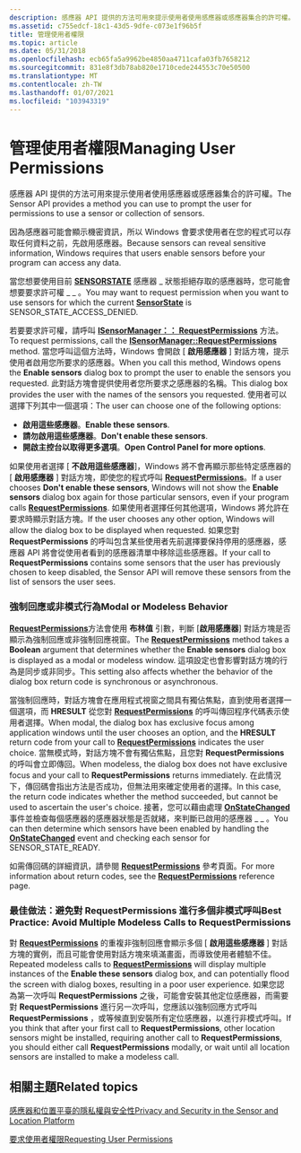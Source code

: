 ```yaml
---
description: 感應器 API 提供的方法可用來提示使用者使用感應器或感應器集合的許可權。
ms.assetid: c755edcf-18c1-43d5-9dfe-c073e1f96b5f
title: 管理使用者權限
ms.topic: article
ms.date: 05/31/2018
ms.openlocfilehash: ecb65fa5a9962be4850aa4711cafa03fb7658212
ms.sourcegitcommit: 831e8f3db78ab820e1710cede244553c70e50500
ms.translationtype: MT
ms.contentlocale: zh-TW
ms.lasthandoff: 01/07/2021
ms.locfileid: "103943319"
---
```

# <a name="managing-user-permissions"></a><span data-ttu-id="933e4-103">管理使用者權限</span><span class="sxs-lookup"><span data-stu-id="933e4-103">Managing User Permissions</span></span>

<span data-ttu-id="933e4-104">感應器 API 提供的方法可用來提示使用者使用感應器或感應器集合的許可權。</span><span class="sxs-lookup"><span data-stu-id="933e4-104">The Sensor API provides a method you can use to prompt the user for permissions to use a sensor or collection of sensors.</span></span>

<span data-ttu-id="933e4-105">因為感應器可能會顯示機密資訊，所以 Windows 會要求使用者在您的程式可以存取任何資料之前，先啟用感應器。</span><span class="sxs-lookup"><span data-stu-id="933e4-105">Because sensors can reveal sensitive information, Windows requires that users enable sensors before your program can access any data.</span></span>

<span data-ttu-id="933e4-106">當您想要使用目前 [**SENSORSTATE**](/windows/win32/api/sensorsapi/ne-sensorsapi-sensorstate) 感應器 \_ 狀態拒絕存取的感應器時，您可能會想要要求許可權 \_ \_ 。</span><span class="sxs-lookup"><span data-stu-id="933e4-106">You may want to request permission when you want to use sensors for which the current [**SensorState**](/windows/win32/api/sensorsapi/ne-sensorsapi-sensorstate) is SENSOR\_STATE\_ACCESS\_DENIED.</span></span>

<span data-ttu-id="933e4-107">若要要求許可權，請呼叫 [**ISensorManager：： RequestPermissions**](/windows/win32/api/sensorsapi/nf-sensorsapi-isensormanager-requestpermissions) 方法。</span><span class="sxs-lookup"><span data-stu-id="933e4-107">To request permissions, call the [**ISensorManager::RequestPermissions**](/windows/win32/api/sensorsapi/nf-sensorsapi-isensormanager-requestpermissions) method.</span></span> <span data-ttu-id="933e4-108">當您呼叫這個方法時，Windows 會開啟 [ **啟用感應器** ] 對話方塊，提示使用者啟用您所要求的感應器。</span><span class="sxs-lookup"><span data-stu-id="933e4-108">When you call this method, Windows opens the **Enable sensors** dialog box to prompt the user to enable the sensors you requested.</span></span> <span data-ttu-id="933e4-109">此對話方塊會提供使用者您所要求之感應器的名稱。</span><span class="sxs-lookup"><span data-stu-id="933e4-109">This dialog box provides the user with the names of the sensors you requested.</span></span> <span data-ttu-id="933e4-110">使用者可以選擇下列其中一個選項：</span><span class="sxs-lookup"><span data-stu-id="933e4-110">The user can choose one of the following options:</span></span>

-   <span data-ttu-id="933e4-111">**啟用這些感應器**。</span><span class="sxs-lookup"><span data-stu-id="933e4-111">**Enable these sensors**.</span></span>
-   <span data-ttu-id="933e4-112">**請勿啟用這些感應器**。</span><span class="sxs-lookup"><span data-stu-id="933e4-112">**Don't enable these sensors**.</span></span>
-   <span data-ttu-id="933e4-113">**開啟主控台以取得更多選項**。</span><span class="sxs-lookup"><span data-stu-id="933e4-113">**Open Control Panel for more options**.</span></span>

<span data-ttu-id="933e4-114">如果使用者選擇 [ **不啟用這些感應器**]，Windows 將不會再顯示那些特定感應器的 [ **啟用感應器** ] 對話方塊，即使您的程式呼叫 [**RequestPermissions**](/windows/win32/api/sensorsapi/nf-sensorsapi-isensormanager-requestpermissions)。</span><span class="sxs-lookup"><span data-stu-id="933e4-114">If a user chooses **Don't enable these sensors**, Windows will not show the **Enable sensors** dialog box again for those particular sensors, even if your program calls [**RequestPermissions**](/windows/win32/api/sensorsapi/nf-sensorsapi-isensormanager-requestpermissions).</span></span> <span data-ttu-id="933e4-115">如果使用者選擇任何其他選項，Windows 將允許在要求時顯示對話方塊。</span><span class="sxs-lookup"><span data-stu-id="933e4-115">If the user chooses any other option, Windows will allow the dialog box to be displayed when requested.</span></span> <span data-ttu-id="933e4-116">如果您對 **RequestPermissions** 的呼叫包含某些使用者先前選擇要保持停用的感應器，感應器 API 將會從使用者看到的感應器清單中移除這些感應器。</span><span class="sxs-lookup"><span data-stu-id="933e4-116">If your call to **RequestPermissions** contains some sensors that the user has previously chosen to keep disabled, the Sensor API will remove these sensors from the list of sensors the user sees.</span></span>

### <a name="modal-or-modeless-behavior"></a><span data-ttu-id="933e4-117">強制回應或非模式行為</span><span class="sxs-lookup"><span data-stu-id="933e4-117">Modal or Modeless Behavior</span></span>

<span data-ttu-id="933e4-118">[**RequestPermissions**](/windows/win32/api/sensorsapi/nf-sensorsapi-isensormanager-requestpermissions)方法會使用 **布林值** 引數，判斷 [**啟用感應器**] 對話方塊是否顯示為強制回應或非強制回應視窗。</span><span class="sxs-lookup"><span data-stu-id="933e4-118">The [**RequestPermissions**](/windows/win32/api/sensorsapi/nf-sensorsapi-isensormanager-requestpermissions) method takes a **Boolean** argument that determines whether the **Enable sensors** dialog box is displayed as a modal or modeless window.</span></span> <span data-ttu-id="933e4-119">這項設定也會影響對話方塊的行為是同步或非同步。</span><span class="sxs-lookup"><span data-stu-id="933e4-119">This setting also affects whether the behavior of the dialog box return code is synchronous or asynchronous.</span></span>

<span data-ttu-id="933e4-120">當強制回應時，對話方塊會在應用程式視窗之間具有獨佔焦點，直到使用者選擇一個選項，而 **HRESULT** 從您對 [**RequestPermissions**](/windows/win32/api/sensorsapi/nf-sensorsapi-isensormanager-requestpermissions) 的呼叫傳回程序代碼表示使用者選擇。</span><span class="sxs-lookup"><span data-stu-id="933e4-120">When modal, the dialog box has exclusive focus among application windows until the user chooses an option, and the **HRESULT** return code from your call to [**RequestPermissions**](/windows/win32/api/sensorsapi/nf-sensorsapi-isensormanager-requestpermissions) indicates the user choice.</span></span> <span data-ttu-id="933e4-121">當無模式時，對話方塊不會有獨佔焦點，且您對 **RequestPermissions** 的呼叫會立即傳回。</span><span class="sxs-lookup"><span data-stu-id="933e4-121">When modeless, the dialog box does not have exclusive focus and your call to **RequestPermissions** returns immediately.</span></span> <span data-ttu-id="933e4-122">在此情況下，傳回碼會指出方法是否成功，但無法用來確定使用者的選擇。</span><span class="sxs-lookup"><span data-stu-id="933e4-122">In this case, the return code indicates whether the method succeeded, but cannot be used to ascertain the user's choice.</span></span> <span data-ttu-id="933e4-123">接著，您可以藉由處理 [**OnStateChanged**](/windows/win32/api/sensorsapi/nf-sensorsapi-isensorevents-onstatechanged) 事件並檢查每個感應器的感應器狀態是否就緒，來判斷已啟用的感應器 \_ \_ 。</span><span class="sxs-lookup"><span data-stu-id="933e4-123">You can then determine which sensors have been enabled by handling the [**OnStateChanged**](/windows/win32/api/sensorsapi/nf-sensorsapi-isensorevents-onstatechanged) event and checking each sensor for SENSOR\_STATE\_READY.</span></span>

<span data-ttu-id="933e4-124">如需傳回碼的詳細資訊，請參閱 [**RequestPermissions**](/windows/win32/api/sensorsapi/nf-sensorsapi-isensormanager-requestpermissions) 參考頁面。</span><span class="sxs-lookup"><span data-stu-id="933e4-124">For more information about return codes, see the [**RequestPermissions**](/windows/win32/api/sensorsapi/nf-sensorsapi-isensormanager-requestpermissions) reference page.</span></span>

### <a name="best-practice-avoid-multiple-modeless-calls-to-requestpermissions"></a><span data-ttu-id="933e4-125">最佳做法：避免對 RequestPermissions 進行多個非模式呼叫</span><span class="sxs-lookup"><span data-stu-id="933e4-125">Best Practice: Avoid Multiple Modeless Calls to RequestPermissions</span></span>

<span data-ttu-id="933e4-126">對 [**RequestPermissions**](/windows/win32/api/sensorsapi/nf-sensorsapi-isensormanager-requestpermissions) 的重複非強制回應會顯示多個 [ **啟用這些感應器** ] 對話方塊的實例，而且可能會使用對話方塊來填滿畫面，而導致使用者體驗不佳。</span><span class="sxs-lookup"><span data-stu-id="933e4-126">Repeated modeless calls to [**RequestPermissions**](/windows/win32/api/sensorsapi/nf-sensorsapi-isensormanager-requestpermissions) will display multiple instances of the **Enable these sensors** dialog box, and can potentially flood the screen with dialog boxes, resulting in a poor user experience.</span></span> <span data-ttu-id="933e4-127">如果您認為第一次呼叫 **RequestPermissions** 之後，可能會安裝其他定位感應器，而需要對 **RequestPermissions** 進行另一次呼叫，您應該以強制回應方式呼叫 **RequestPermissions** ，或等候直到安裝所有定位感應器，以進行非模式呼叫。</span><span class="sxs-lookup"><span data-stu-id="933e4-127">If you think that after your first call to **RequestPermissions**, other location sensors might be installed, requiring another call to **RequestPermissions**, you should either call **RequestPermissions** modally, or wait until all location sensors are installed to make a modeless call.</span></span>

## <a name="related-topics"></a><span data-ttu-id="933e4-128">相關主題</span><span class="sxs-lookup"><span data-stu-id="933e4-128">Related topics</span></span>

<dl> <dt>

[<span data-ttu-id="933e4-129">感應器和位置平臺的隱私權與安全性</span><span class="sxs-lookup"><span data-stu-id="933e4-129">Privacy and Security in the Sensor and Location Platform</span></span>](privacy-and-security-in-the-sensor-and-location-platform.md)
</dt> <dt>

[<span data-ttu-id="933e4-130">要求使用者權限</span><span class="sxs-lookup"><span data-stu-id="933e4-130">Requesting User Permissions</span></span>](requesting-user-permissions.md)
</dt> </dl>

 

 
